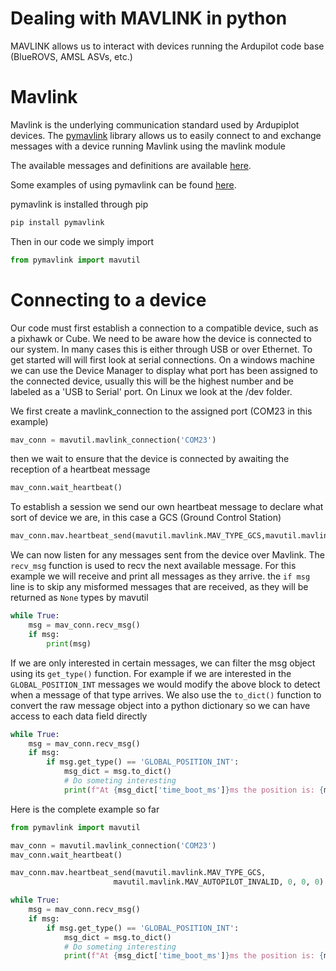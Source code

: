 # Dealing with MAVLINK in python
MAVLINK allows us to interact with devices running the Ardupilot code base (BlueROVS, AMSL ASVs, etc.)

# Mavlink
Mavlink is the underlying communication standard used by Ardupiplot devices. The [pymavlink](https://github.com/ArduPilot/pymavlink) library allows us to easily connect to and exchange messages with a device running Mavlink using the mavlink module

The available messages and definitions are available [here](https://mavlink.io/en/messages/common.html).

Some examples of using pymavlink can be found [here](https://www.ardusub.com/developers/pymavlink.html).

pymavlink is installed through pip 
~~~python
pip install pymavlink
~~~

Then in our code we simply import 
~~~python
from pymavlink import mavutil
~~~


# Connecting to a device
Our code must first establish a connection to a compatible device, such as a pixhawk or Cube. We need to be aware how the device is connected to our system. In many cases this is either through USB or over Ethernet. To get started will will first look at serial connections. On a windows machine we can use the Device Manager to display what port has been assigned to the connected device, usually this will be the highest number and be labeled as a 'USB to Serial' port. On Linux we look at the /dev folder.

We first create a mavlink_connection to the assigned port (COM23 in this example)
~~~python
mav_conn = mavutil.mavlink_connection('COM23')
~~~

then we wait to ensure that the device is connected by awaiting the reception of a heartbeat message

~~~python
mav_conn.wait_heartbeat()
~~~

To establish a session we send our own heartbeat message to declare what sort of device we are, in this case a GCS (Ground Control Station)

~~~python
mav_conn.mav.heartbeat_send(mavutil.mavlink.MAV_TYPE_GCS,mavutil.mavlink.MAV_AUTOPILOT_INVALID, 0, 0, 0)
~~~

We can now listen for any messages sent from the device over Mavlink. The `recv_msg` function is used to recv the next available message. For this example we will receive and print all messages as they arrive. the `if msg` line is to skip any misformed messages that are received, as they will be returned as `None` types by mavutil

~~~python
while True:
    msg = mav_conn.recv_msg()
    if msg:
        print(msg)
~~~

If we are only interested in certain messages, we can filter the msg object using its `get_type()` function. For example if we are interested in the `GLOBAL_POSITION_INT` messages we would modify the above block to detect when a message of that type arrives. We also use the `to_dict()` function to convert the raw message object into a python dictionary so we can have access to each data field directly

~~~python
while True:
    msg = mav_conn.recv_msg()
    if msg:
        if msg.get_type() == 'GLOBAL_POSITION_INT':          
            msg_dict = msg.to_dict()
            # Do someting interesting
            print(f"At {msg_dict['time_boot_ms']}ms the position is: {msg_dict['lat']},{msg_dict['lon']}")
~~~

Here is the complete example so far

~~~python
from pymavlink import mavutil

mav_conn = mavutil.mavlink_connection('COM23')
mav_conn.wait_heartbeat()

mav_conn.mav.heartbeat_send(mavutil.mavlink.MAV_TYPE_GCS,
                       mavutil.mavlink.MAV_AUTOPILOT_INVALID, 0, 0, 0)

while True:
    msg = mav_conn.recv_msg()
    if msg:
        if msg.get_type() == 'GLOBAL_POSITION_INT':
            msg_dict = msg.to_dict()
            # Do someting interesting
            print(f"At {msg_dict['time_boot_ms']}ms the position is: {msg_dict['lat']},{msg_dict['lon']}")
~~~            
